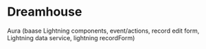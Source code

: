# Dreamhouse
Aura (baase Lightning components, event/actions, record edit form, Lightning data service, lightning recordForm)
